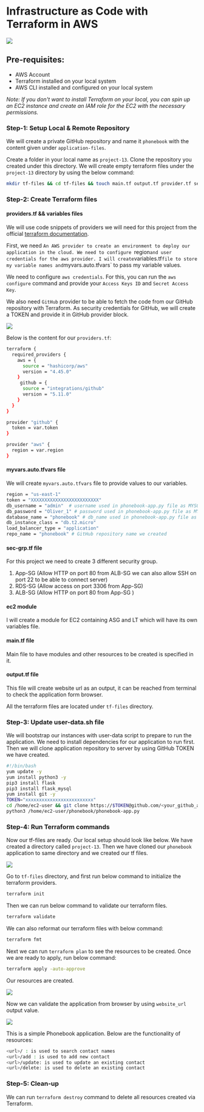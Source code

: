 # Infrastructure as Code with Terraform in AWS

![](images/Project-13.png)

## Pre-requisites:

* AWS Account
* Terraform installed on your local system
* AWS CLI installed and configured on your local system
  
_Note: If you don't want to install Terraform on your local, you can spin up an EC2 instance and create an IAM role for the EC2 with the necessary permissions._ 

### Step-1: Setup Local & Remote Repository

We will create a private GitHub repository and name it `phonebook` with the content given under `application-files`.

Create a folder in your local name as `project-13`. Clone the repository you created under this directory. We will create empty terraform files under the `project-13` directory by using the below command:
```sh
mkdir tf-files && cd tf-files && touch main.tf output.tf provider.tf sec-grp.tf user-data.sh
```

### Step-2: Create Terraform files

#### providers.tf && variables files

We will use code snippets of providers we will need for this project from the official [terraform documentation](https://registry.terraform.io/browse/providers).

First, we need `An AWS provider to create an environment to deploy our application in the cloud. We need to configure `region` and user credentials for the aws provider. I will create `variables.tf` file to store my variable names and `myvars.auto.tfvars` to pass my variable values.

We need to configure `aws credentials`. For this, you can run the `aws configure` command and provide your `Access Keys ID` and `Secret Access Key`.

We also need `GitHub` provider to be able to fetch the code from our GitHub repository with Terraform. As security credentials for GitHub, we will create a TOKEN and provide it in GitHub provider block. 

![](images/github-token.png)

Below is the content for our `providers.tf`:
```sh
terraform {
  required_providers {
    aws = {
      source = "hashicorp/aws"
      version = "4.45.0"
    }
     github = {
      source = "integrations/github"
      version = "5.11.0"
    }
  }
}

provider "github" {
  token = var.token
}

provider "aws" {
  region = var.region
}
```

#### myvars.auto.tfvars file

We will create `myvars.auto.tfvars` file to provide values to our variables.
```sh
region = "us-east-1"
token = "XXXXXXXXXXXXXXXXXXXXXXXXX"
db_username = "admin"  # username used in phonebook-app.py file as MYSQL_DATABASE_USER 
db_password = "Oliver_1" # password used in phonebook-app.py file as MYSQL_DATABASE_PASSWORD 
database_name = "phonebook" # db_name used in phonebook-app.py file as MYSQL_DATABASE_DB
db_instance_class = "db.t2.micro"
load_balancer_type = "application"
repo_name = "phonebook" # GitHub repository name we created
```

#### sec-grp.tf file

For this project we need to create 3 different security group.
1. App-SG (Allow HTTP on port 80 from ALB-SG we can also allow SSH on port 22 to be able to connect server)
2. RDS-SG (Allow access on port 3306 from App-SG)
3. ALB-SG (Allow HTTP on port 80 from App-SG )

#### ec2 module

I will create a module for EC2 containing ASG and LT which will have its own variables file.

#### main.tf file

Main file to have modules and other resources to be created is specified in it. 

#### output.tf file

This file will create website url as an output, it can be reached from terminal to check the application form browser.

All the terraform files are located under `tf-files` directory. 

### Step-3: Update user-data.sh file

We will bootstrap our instances with user-data script to prepare to run the application. We need to install dependencies for our application to run first. Then we will clone application repository to server by using GitHub TOKEN we have created.

```sh
#!/bin/bash
yum update -y
yum install python3 -y
pip3 install flask
pip3 install flask_mysql
yum install git -y
TOKEN="xxxxxxxxxxxxxxxxxxxxxxxxx"
cd /home/ec2-user && git clone https://$TOKEN@github.com/<your_github_account>/phonebook.git
python3 /home/ec2-user/phonebook/phonebook-app.py
```

### Step-4: Run Terraform commands

Now our tf-files are ready. Our local setup should look like below. We have created a directory called `project-13`. Then we have cloned our `phonebook` application to same directory and we created our tf files.

![](images/local-setup.png)


Go to `tf-files` directory, and first run below command to initialize the terraform providers.
```sh
terraform init
```

Then we can run below command to validate our terraform files.
```sh
terraform validate
```

We can also reformat our terraform files with below command:
```sh
terraform fmt
```

Next we can run `terraform plan` to see the resources to be created. Once we are ready to apply, run below command:
```sh
terraform apply -auto-approve
```

Our resources are created.

![](images/resources-created-with-tf.png)

Now we can validate the application from browser by using `website_url` output value.

![](images/application.png)

This is a simple Phonebook application. Below are the functionality of resources:
```sh
<url>/ : is used to search contact names
<url>/add : is used to add new contact
<url>/update: is used to update an existing contact
<url>/delete: is used to delete an existing contact
```

### Step-5: Clean-up

We can run `terraform destroy` command to delete all resources created via Terraform.
